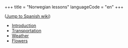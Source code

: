 +++
title = "Norwegian lessons"
languageCode = "en"
+++

([Jump to Spanish wiki](/es/Lecci%C3%B3ns))

  - [Introduction](/no/Introduksjon)
  - [Transportation](/no/Transport)
  - [Weather](/no/V%C3%AAret)
  - [Flowers](/no/Blomar)
